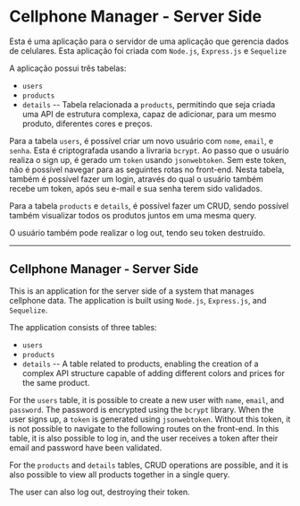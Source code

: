 # Cellphone Manager - Server Side

Esta é uma aplicação para o servidor de uma aplicação que gerencia dados de celulares.
Esta aplicação foi criada com `Node.js`, `Express.js` e `Sequelize`

A aplicação possui três tabelas:
- `users`
- `products`
- `details` -- Tabela relacionada a `products`, permitindo que seja criada uma API de estrutura complexa, capaz de adicionar, para um mesmo produto, diferentes cores e preços.

Para a tabela `users`, é possível criar um novo usuário com `nome`, `email`, e `senha`. Esta é criptografada usando a livraria `bcrypt`. Ao passo que o usuário realiza o sign up, é gerado um `token` usando `jsonwebtoken`. Sem este token, não é possível navegar para as seguintes rotas no front-end. Nesta tabela, também é possível fazer um login, através do qual o usuário também recebe um token, após seu e-mail e sua senha terem sido validados.

Para a tabela `products` e `details`, é possível fazer um CRUD, sendo possível também visualizar todos os produtos juntos em uma mesma query.

O usuário também pode realizar o log out, tendo seu token destruído.

--------------------------------------------------------------------------------

## Cellphone Manager - Server Side
This is an application for the server side of a system that manages cellphone data. The application is built using `Node.js`, `Express.js`, and `Sequelize`.

The application consists of three tables:

- `users`
- `products`
- `details` -- A table related to products, enabling the creation of a complex API structure capable of adding different colors and prices for the same product.
  
For the `users` table, it is possible to create a new user with `name`, `email`, and `password`. The password is encrypted using the `bcrypt` library. When the user signs up, a `token` is generated using `jsonwebtoken`. Without this token, it is not possible to navigate to the following routes on the front-end. In this table, it is also possible to log in, and the user receives a token after their email and password have been validated.

For the `products` and `details` tables, CRUD operations are possible, and it is also possible to view all products together in a single query.

The user can also log out, destroying their token.
